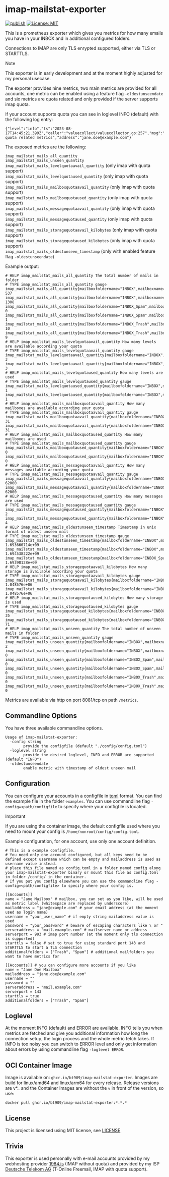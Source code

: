 # imap-mailstat-exporter

[![publish](https://github.com/bt909/imap-mailstat-exporter/actions/workflows/publish_latest_oci_image.yaml/badge.svg)](https://github.com/bt909/imap-mailstat-exporter/actions/workflows/publish_latest_oci_image.yaml)
 [![License: MIT](https://img.shields.io/badge/License-MIT-blue.svg)](https://opensource.org/licenses/MIT)

This is a prometheus exporter which gives you metrics for how many emails you have in your INBOX and in additional configured folders.  

Connections to IMAP are only TLS enrypted supported, either via TLS or STARTTLS.

> [!NOTE]
> This exporter is in early development and at the moment highly adjusted for my personal usecase.

The exporter provides nine metrics, two main metrics are provided for all accounts, one metric can be enabled using a feature flag `-oldestunseendate` and six metrics are quota related and only provided if the server supports imap quota.

If your account supports quota you can see in loglevel INFO (default) with the following log entry:

```output
{"level":"info","ts":"2023-08-17T14:45:21.399Z","caller":"valuecollect/valuecollector.go:257","msg":"Fetching quota related metrics","address":"jane.doe@example.com"}

```

The exposed metrics are the following:

`imap_mailstat_mails_all_quantity`  
`imap_mailstat_mails_unseen_quantity`  
`imap_mailstat_mails_levelquotaavail_quantity` (only imap with quota support)  
`imap_mailstat_mails_levelquotaused_quantity` (only imap with quota support)  
`imap_mailstat_mails_mailboxquotaavail_quantity` (only imap with quota support)  
`imap_mailstat_mails_mailboxquotaused_quantity` (only imap with quota support)  
`imap_mailstat_mails_messagequotaavail_quantity` (only imap with quota support)  
`imap_mailstat_mails_messagequotaused_quantity` (only imap with quota support)  
`imap_mailstat_mails_storagequotaavail_kilobytes` (only imap with quota support)  
`imap_mailstat_mails_storagequotaused_kilobytes` (only imap with quota support)  
`imap_mailstat_mails_oldestunseen_timestamp` (only with enabled feature flag `-oldestunseendate`)

Example output:

```output
# HELP imap_mailstat_mails_all_quantity The total number of mails in folder
# TYPE imap_mailstat_mails_all_quantity gauge
imap_mailstat_mails_all_quantity{mailboxfoldername="INBOX",mailboxname="Jane_Mailbox"} 537
imap_mailstat_mails_all_quantity{mailboxfoldername="INBOX",mailboxname="Jane_Doe_Mailbox"} 1308
imap_mailstat_mails_all_quantity{mailboxfoldername="INBOX_Spam",mailboxname="Jane_Mailbox"} 0
imap_mailstat_mails_all_quantity{mailboxfoldername="INBOX_Spam",mailboxname="Jane_Doe_Mailbox"} 1
imap_mailstat_mails_all_quantity{mailboxfoldername="INBOX_Trash",mailboxname="Jane_Mailbox"} 10
imap_mailstat_mails_all_quantity{mailboxfoldername="INBOX_Trash",mailboxname="Jane_Doe_Mailbox"} 9
# HELP imap_mailstat_mails_levelquotaavail_quantity How many levels are available according your quota
# TYPE imap_mailstat_mails_levelquotaavail_quantity gauge
imap_mailstat_mails_levelquotaavail_quantity{mailboxfoldername="INBOX",mailboxname="Jane_Mailbox"} 3
imap_mailstat_mails_levelquotaavail_quantity{mailboxfoldername="INBOX",mailboxname="Jane_Doe_Mailbox"} 3
# HELP imap_mailstat_mails_levelquotaused_quantity How many levels are used
# TYPE imap_mailstat_mails_levelquotaused_quantity gauge
imap_mailstat_mails_levelquotaused_quantity{mailboxfoldername="INBOX",mailboxname="Jane_Mailbox"} 1
imap_mailstat_mails_levelquotaused_quantity{mailboxfoldername="INBOX",mailboxname="Jane_Doe_Mailbox"} 1
# HELP imap_mailstat_mails_mailboxquotaavail_quantity How many mailboxes are available according your quota
# TYPE imap_mailstat_mails_mailboxquotaavail_quantity gauge
imap_mailstat_mails_mailboxquotaavail_quantity{mailboxfoldername="INBOX",mailboxname="Jane_Mailbox"} 31
imap_mailstat_mails_mailboxquotaavail_quantity{mailboxfoldername="INBOX",mailboxname="Jane_Doe_Mailbox"} 31
# HELP imap_mailstat_mails_mailboxquotaused_quantity How many mailboxes are used
# TYPE imap_mailstat_mails_mailboxquotaused_quantity gauge
imap_mailstat_mails_mailboxquotaused_quantity{mailboxfoldername="INBOX",mailboxname="Jane_Mailbox"} 0
imap_mailstat_mails_mailboxquotaused_quantity{mailboxfoldername="INBOX",mailboxname="Jane_Doe_Mailbox"} 0
# HELP imap_mailstat_mails_messagequotaavail_quantity How many messages available according your quota
# TYPE imap_mailstat_mails_messagequotaavail_quantity gauge
imap_mailstat_mails_messagequotaavail_quantity{mailboxfoldername="INBOX",mailboxname="Jane_Mailbox"} 62000
imap_mailstat_mails_messagequotaavail_quantity{mailboxfoldername="INBOX",mailboxname="Jane_Doe_Mailbox"} 62000
# HELP imap_mailstat_mails_messagequotaused_quantity How many messages are used
# TYPE imap_mailstat_mails_messagequotaused_quantity gauge
imap_mailstat_mails_messagequotaused_quantity{mailboxfoldername="INBOX",mailboxname="Jane_Mailbox"} 2
imap_mailstat_mails_messagequotaused_quantity{mailboxfoldername="INBOX",mailboxname="Jane_Doe_Mailbox"} 4
# HELP imap_mailstat_mails_oldestunseen_timestamp Timestamp in unix format of oldest unseen mail
# TYPE imap_mailstat_mails_oldestunseen_timestamp gauge
imap_mailstat_mails_oldestunseen_timestamp{mailboxfoldername="INBOX",mailboxname="Jane_Mailbox"} 1.693660714e+09
imap_mailstat_mails_oldestunseen_timestamp{mailboxfoldername="INBOX",mailboxname="Jane_Doe_Mailbox"} 1.694538222e+09
imap_mailstat_mails_oldestunseen_timestamp{mailboxfoldername="INBOX_Spam",mailboxname="Jane_Mailbox"} 1.69398128e+09
# HELP imap_mailstat_mails_storagequotaavail_kilobytes How many storage is available according your quota
# TYPE imap_mailstat_mails_storagequotaavail_kilobytes gauge
imap_mailstat_mails_storagequotaavail_kilobytes{mailboxfoldername="INBOX",mailboxname="Jane_Mailbox"} 1.048576e+06
imap_mailstat_mails_storagequotaavail_kilobytes{mailboxfoldername="INBOX",mailboxname="Jane_Doe_Mailbox"} 1.048576e+06
# HELP imap_mailstat_mails_storagequotaused_kilobytes How many storage is used
# TYPE imap_mailstat_mails_storagequotaused_kilobytes gauge
imap_mailstat_mails_storagequotaused_kilobytes{mailboxfoldername="INBOX",mailboxname="Jane_Mailbox"} 35
imap_mailstat_mails_storagequotaused_kilobytes{mailboxfoldername="INBOX",mailboxname="Jane_Doe_Mailbox"} 71
# HELP imap_mailstat_mails_unseen_quantity The total number of unseen mails in folder
# TYPE imap_mailstat_mails_unseen_quantity gauge
imap_mailstat_mails_unseen_quantity{mailboxfoldername="INBOX",mailboxname="Jane_Mailbox"} 2
imap_mailstat_mails_unseen_quantity{mailboxfoldername="INBOX",mailboxname="Jane_Doe_Mailbox"} 0
imap_mailstat_mails_unseen_quantity{mailboxfoldername="INBOX_Spam",mailboxname="Jane_Mailbox"} 0
imap_mailstat_mails_unseen_quantity{mailboxfoldername="INBOX_Spam",mailboxname="Jane_Doe_Mailbox"} 0
imap_mailstat_mails_unseen_quantity{mailboxfoldername="INBOX_Trash",mailboxname="Jane_Mailbox"} 0
imap_mailstat_mails_unseen_quantity{mailboxfoldername="INBOX_Trash",mailboxname="Jane_Doe_Mailbox"} 0
```

Metrics are available via http on port 8081/tcp on path `/metrics`.

## Commandline Options

You have three available commandline options.

```shell
Usage of imap-mailstat-exporter:
  -config string
        provide the configfile (default "./config/config.toml")
  -loglevel string
        provide the desired loglevel, INFO and ERROR are supported (default "INFO")
  -oldestunseendate
        enable metric with timestamp of oldest unseen mail
```

## Configuration

You can configure your accounts in a configfile in [toml](https://toml.io) format. You can find the example file in the folder `examples`. You can use
commandline flag `-config=<path/configfile` to specify where your configfile is located.

> [!IMPORTANT]
> If you are using the container image, the default configfile used where you need to mount your config is `/home/nonroot/config/config.toml`.

Example configuration, for one account, use only one account definition.

```config
# This is a example configfile.  
# You need only one account configured, but all keys need to be defined except username which can be empty and mailaddress is used as username value instead.
# place this file named as config.toml in a folder named config along your imap-mailstat-exporter binary or mount this file as config.toml in folder /config/ in the container.
# If you put you config elsewhere you can use the commandline flag -config=<path/configfile> to specify where your config is.

[[Accounts]]
name = "Jane Mailbox" # mailbox, you can set as you like, will be used as metric label (whitespace are replaced by underscore)
mailaddress = "jane@example.com" # your email address (at the moment used as login name)
username = "your_user_name" # if empty string mailaddress value is used
password = "your_password" # beware of escaping characters like \ or "
serveraddress = "mail.example.com" # mailserver name or address
serverport = 993 # imap port number (at the moment only tls connection is supported)
starttls = false # set to true for using standard port 143 and STARTTLS to start a TLS connection
additionalfolders = ["Trash", "Spam"] # additional mailfolders you want to have metrics for

[[Accounts]] # you can configure more accounts if you like
name = "Jane Doe Mailbox"
mailaddress = "jane.doe@example.com"
username = ""
password = ""
serveraddress = "mail.example.com"
serverport = 143
starttls = true
additionalfolders = ["Trash", "Spam"]
```

## Loglevel

At the moment INFO (default) and ERROR are available. INFO tells you when metrics are fetched and give you additional information how long the connection setup, the login process and the whole metric fetch takes.
If INFO is too noisy you can switch to ERROR level and only get information about errors by using commandline flag `-loglevel ERROR`.

## OCI Container Image

Image is available on: `ghcr.io/bt909/imap-mailstat-exporter`. Images are build for linux/amd64 and linux/arm64 for every release. Release versions are v*.*.* and the Container Images are without the `v` in front of the version, so use:

```shell
docker pull ghcr.io/bt909/imap-mailstat-exporter:*.*.*
```

## License

This project is licensed using MIT license, see [LICENSE](https://github.com/bt909/imap-mailstat-exporter/blob/main/LICENSE)

## Trivia

This exporter is used personally with e-mail accounts provided by my webhosting provider [1984.is](https://1984.is/) (IMAP without quota) and provided by my ISP [Deutsche Telekom AG](https://www.telekom.de) (T-Online Freemail, IMAP with quota support).
